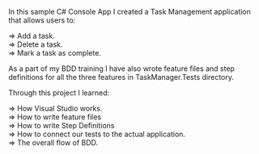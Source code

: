 In this sample C# Console App I created a Task Management application that allows users to:<br />

=> Add a task.<br />
=> Delete a task.<br />
=> Mark a task as complete.

As a part of my BDD training I have also wrote feature files and step definitions for all the three features in TaskManager.Tests directory.

Through this project I learned:<br />

=> How Visual Studio works.<br />
=> How to write feature files<br />
=> How to write Step Definitions<br />
=> How to connect our tests to the actual application.<br />
=> The overall flow of BDD.

